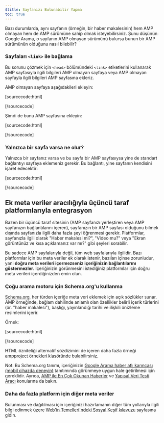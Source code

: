```yaml
---
$title: Sayfanızı Bulunabilir Yapma
toc: true
---
```




Bazı durumlarda, aynı sayfanın (örneğin, bir haber makalesinin) hem AMP olmayan hem de AMP sürümüne sahip olmak isteyebilirsiniz. Şunu düşünün: Google Arama, o sayfanın AMP olmayan sürümünü bulursa bunun bir AMP sürümünün olduğunu nasıl bilebilir?

### Sayfaları `<link>` ile bağlama

Bu sorunu çözmek için `<head>` bölümündeki `<link>` etiketlerini kullanarak AMP sayfasıyla ilgili bilgileri AMP olmayan sayfaya veya AMP olmayan sayfayla ilgili bilgileri AMP sayfasına ekleriz.

AMP olmayan sayfaya aşağıdakileri ekleyin:

[sourcecode:html]
<link rel="amphtml" href="https://www.example.com/url/to/amp/document.html">
[/sourcecode]

Şimdi de bunu AMP sayfasına ekleyin:

[sourcecode:html]
<link rel="canonical" href="https://www.example.com/url/to/full/document.html">
[/sourcecode]

### Yalnızca bir sayfa varsa ne olur?

Yalnızca bir sayfanız varsa ve bu sayfa bir AMP sayfasıysa yine de standart bağlantıyı sayfaya eklemeniz gerekir. Bu bağlantı, yine sayfanın kendisini işaret edecektir:

[sourcecode:html]
<link rel="canonical" href="https://www.example.com/url/to/amp/document.html">
[/sourcecode]

## Ek meta veriler aracılığıyla üçüncü taraf platformlarıyla entegrasyon

Bazen bir üçüncü taraf sitesinin (AMP sayfanızı yerleştiren veya AMP sayfanızın bağlantılarını içeren), sayfanızın bir AMP sayfası olduğunu bilmek dışında sayfanızla ilgili daha fazla şeyi öğrenmesi gerekir. Platformlar, sayfanızla ilgili olarak "Haber makalesi mi?", "Video mu?" veya "Ekran görüntünüz ve kısa açıklamanız var mı?" gibi şeyleri sorabilir.

Bu sadece AMP sayfalarıyla değil, tüm web sayfalarıyla ilgilidir. Bazı platformlar için bu meta veriler ek olarak istenir, bazıları içinse zorunludur, yani **doğru meta verileri içermezseniz içeriğinizin bağlantılarını göstermezler**. İçeriğinizin görünmesini istediğiniz platformlar için doğru meta verileri içerdiğinizden emin olun.

### Çoğu arama motoru için Schema.org'u kullanma

[Schema.org](http://schema.org/), her türden içeriğe meta veri eklemek için açık sözlükler sunar. AMP örneğinde, bağlam dahilinde anlamlı olan özellikler belirli içerik türlerini (ör. "haber makalesi"), başlığı, yayınlandığı tarihi ve ilişkili önizleme resimlerini içerir.

Örnek:

[sourcecode:html]
<script type="application/ld+json">
  {
    "@context": "http://schema.org",
    "@type": "NewsArticle",
    "mainEntityOfPage": "http://cdn.ampproject.org/article-metadata.html",
    "headline": "Lorem Ipsum",
    "datePublished": "1907-05-05T12:02:41Z",
    "dateModified": "1907-05-05T12:02:41Z",
    "description": "The Catiline Orations continue to beguile engineers and designers alike -- but can it stand the test of time?",
    "author": {
      "@type": "Person",
      "name": "Jordan M Adler"
    },
    "publisher": {
      "@type": "Organization",
      "name": "Google",
      "logo": {
        "@type": "ImageObject",
        "url": "http://cdn.ampproject.org/logo.jpg",
        "width": 600,
        "height": 60
      }
    },
    "image": {
      "@type": "ImageObject",
      "url": "http://cdn.ampproject.org/leader.jpg",
      "height": 2000,
      "width": 800
    }
  }
</script>
[/sourcecode]

HTML özniteliği alternatif sözdizimini de içeren daha fazla örneği [ampproject örnekleri klasöründe](https://github.com/ampproject/amphtml/tree/master/examples/metadata-examples) bulabilirsiniz.

Not: Bu Schema.org tanımı, içeriğinizin [Google Arama haber atlı karıncası (mobil cihazda deneyin)](https://g.co/ampdemo) tanıtımında görünmeye uygun hale getirilmesi için gereklidir.
Ayrıca, [AMP ile En Çok Okunan Haberler](https://developers.google.com/structured-data/carousels/top-stories) ve [Yapısal Veri Testi Aracı](https://developers.google.com/structured-data/testing-tool/) konularına da bakın.

### Daha da fazla platform için diğer meta veriler

Bulunması ve dağıtılması için içeriğinizi hazırlamanın diğer tüm yollarıyla ilgili bilgi edinmek üzere [Web'in Temelleri'ndeki Sosyal Keşif kılavuzu](https://developers.google.com/web/fundamentals/discovery-and-monetization/social-discovery/) sayfasına gidin.
